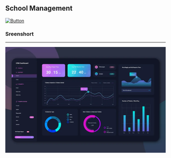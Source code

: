 <!-- Markdown -->
<!-- # heading one
## heading two
### heading three
#### heading four -->


<!-- ## Project Name
project description here
## Text format
**Text is bold**

*Italic text here*

~~Delete text~~

## List
- one
- two
- three
    - other
    -other
---
1. one
2. two
3. three
4. four
    1. other
    2. other

---


## table

| id | name | age | phone  |
|----|------|-----|--------|
| 01 | 02   | 03  | 05     |
| 02 | Rady | 000 | 898    |

## Block quote
> npm install

> composer install

>pip install


## Code online

`print("hello world")`

`npm install express`

## Code multiple line

```html
<h1>hello world </h1>
<p> this is a para </p>
```
```python
for i in range(10):
    print(i)
```
```css
nav{
    display:flex;
    justify-content:center;
}
```


## Check list

- [x] Home page
- [x] about page
- [] contact page
- [] service page


## Link 

CSS framework [Tailwindcss](https://tailwindcss.com/)

Video framework[Travel](https://youtu.be/tsxfQOcoXLA?si=FuDtI5lhX4dwykRz)

## Image dashboard
![Dashboard](1_rQ3d_dKG7V2JhX8SrUjs6g.webp)

## Badge

[![Button]](https://img.shields.io/badge/Visit-Website-blue) -->


<!-- ________________practice__ -->



## School Management

[![Button](https://img.shields.io/badge/Develop_by-Sophy-red)](https://tailwindcss.com/)

### Sreenshort

---

![Dashboard](1_rQ3d_dKG7V2JhX8SrUjs6g.webp)